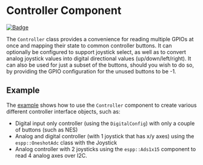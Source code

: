 # Controller Component

[![Badge](https://components.espressif.com/components/espp/controller/badge.svg)](https://components.espressif.com/components/espp/controller)

The `Controller` class provides a convenience for reading multiple GPIOs at once
and mapping their state to common controller buttons. It can optionally be
configured to support joystick select, as well as to convert analog joystick
values into digital directional values (up/down/left/right). It can also be used
for just a subset of the buttons, should you wish to do so, by providing the
GPIO configuration for the unused buttons to be -1.

## Example

The [example](./example) shows how to use the `Controller` component to create
various different controller interface objects, such as:
* Digital input only controller (using the `DigitalConfig`) with only a couple of buttons (such as NES)
* Analog and digital controller (with 1 joystick that has x/y axes) using the `espp::OneshotAdc` class with the Joystick
* Analog controller with 2 joysticks using the `espp::Ads1x15` component to read 4 analog axes over I2C.

